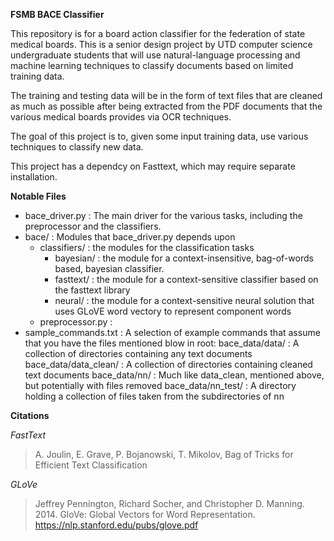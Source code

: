 **FSMB BACE Classifier**

This repository is for a board action classifier for the federation of state medical boards. This is a senior design 
project by UTD computer science undergraduate students that will use natural-language processing and machine learning 
techniques to classify documents based on limited training data.

The training and testing data will be in the form of text files that are cleaned as much as possible after being 
extracted from the PDF documents that the various medical boards provides via OCR techniques.

The goal of this project is to, given some input training data, use various techniques to classify new data.

This project has a dependcy on Fasttext, which may require separate installation.

**Notable Files**

* bace_driver.py : The main driver for the various tasks, including the preprocessor and the classifiers.
* bace/ : Modules that bace_driver.py depends upon 
    * classifiers/ : the modules for the classification tasks
        * bayesian/ : the module for a context-insensitive, bag-of-words based, bayesian classifier.
        * fasttext/ : the module for a context-sensitive classifier based on the fasttext library
        * neural/ : the module for a context-sensitive neural solution that uses GLoVE word vectory
        to represent component words
    * preprocessor.py :
* sample_commands.txt : A selection of example commands that assume that you have the files mentioned blow in root:
    bace_data/data/ : A collection of directories containing any text documents
    bace_data/data_clean/ : A collection of directories containing cleaned text documents
    bace_data/nn/ : Much like data_clean, mentioned above, but potentially with files removed
    bace_data/nn_test/ : A directory holding a collection of files taken from the subdirectories of nn    
    
    
**Citations**

*FastText*
    
>A. Joulin, E. Grave, P. Bojanowski, T. Mikolov, Bag of Tricks for Efficient Text Classification

*GLoVe*

>Jeffrey Pennington, Richard Socher, and Christopher D. Manning. 2014. GloVe: Global Vectors for Word Representation.
>https://nlp.stanford.edu/pubs/glove.pdf